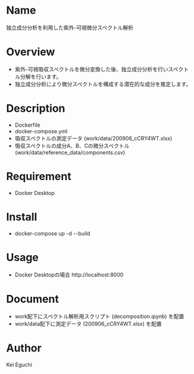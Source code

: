 Name
====
独立成分分析を利用した紫外-可視微分スペクトル解析


Overview
====
- 紫外-可視吸収スペクトルを微分変換した後、独立成分分析を行いスペクトル分解を行います。
- 独立成分分析により微分スペクトルを構成する潜在的な成分を推定します。


Description
====
- Dockerfile
- docker-compose.yml
- 吸収スペクトルの測定データ (work/data/200906_cCRY4WT.xlsx)
- 吸収スペクトルの成分A、B、Cの微分スペクトル (work/data/reference_data/components.csv)


Requirement
====
- Docker Desktop


Install
====
- docker-compose up -d --build


Usage
====
- Docker Desktopの場合
http://localhost:8000


Document
====
- work配下にスペクトル解析用スクリプト (decomposition.ipynb) を配置
- work/data配下に測定データ (200906_cCRY4WT.xlsx) を配置

Author
====
Kei Eguchi